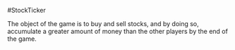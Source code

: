 #StockTicker

The object of the game is to buy and sell stocks, and by doing so, accumulate a greater amount of money than the other players by the end of the game.
